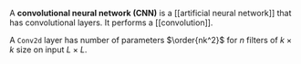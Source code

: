 A **convolutional neural network (CNN)** is a [[artificial neural network]] that has convolutional layers. It performs a [[convolution]].

A `Conv2d` layer has number of parameters $\order{nk^2}$ for $n$ filters of $k \times k$ size on input $L \times L$.